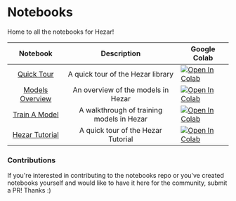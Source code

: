 # Notebooks
Home to all the notebooks for Hezar!


|                                             Notebook                                             |                Description                | Google Colab                                                                                                                                                                      |
|:------------------------------------------------------------------------------------------------:|:-----------------------------------------:|-----------------------------------------------------------------------------------------------------------------------------------------------------------------------------------|
|     [Quick Tour](https://github.com/hezarai/notebooks/blob/main/hezar/00_quick_start.ipynb)      |     A quick tour of the Hezar library     | [![Open In Colab](https://colab.research.google.com/assets/colab-badge.svg)](https://colab.research.google.com/github/hezarai/notebooks/blob/main/hezar/00_quick_start.ipynb)     |
| [Models Overview](https://github.com/hezarai/notebooks/blob/main/hezar/01_models_overview.ipynb) |    An overview of the models in Hezar     | [![Open In Colab](https://colab.research.google.com/assets/colab-badge.svg)](https://colab.research.google.com/github/hezarai/notebooks/blob/main/hezar/01_models_overview.ipynb) |
|   [Train A Model](https://github.com/hezarai/notebooks/blob/main/hezar/02_train_a_model.ipynb)   | A walkthrough of training models in Hezar | [![Open In Colab](https://colab.research.google.com/assets/colab-badge.svg)](https://colab.research.google.com/github/hezarai/notebooks/blob/main/hezar/02_train_a_model.ipynb)   |
|     [Hezar Tutorial](https://github.com/givkashi/hezar/blob/main/notebooks/Hezar_tutorial.ipynb)      |     A quick tour of the Hezar Tutorial     |  [![Open In Colab](https://colab.research.google.com/assets/colab-badge.svg)](https://colab.research.google.com/github/givkashi/hezar/blob/main/notebooks/Hezar_tutorial.ipynb) |

### Contributions
If you're interested in contributing to the notebooks repo or you've created notebooks yourself and would like to have it here for the community, submit a PR! Thanks :)

